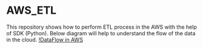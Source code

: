 # AWS_ETL

This repository shows how to perform ETL process in the AWS with the help of SDK (Python). Below diagram will help to understand the flow of the data in the cloud.
[!DataFlow in AWS]()

